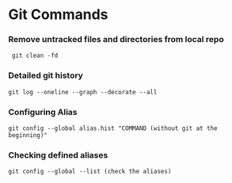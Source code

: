 # Git Commands

### Remove untracked files and directories from local repo
` git clean -fd`

### Detailed git history

```
git log --oneline --graph --decorate --all
```


### Configuring Alias

```
git config --global alias.hist "COMMAND (without git at the beginning)"
```

### Checking defined aliases

```
git config --global --list (check the aliases)
```



